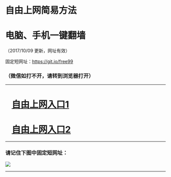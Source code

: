 ﻿# 自由上网简易方法

# 电脑、手机一键翻墙

（2017/10/09 更新，网址有效）

固定短网址：https://git.io/free99

### （微信如打不开，请转到浏览器打开）


***





# &nbsp;&nbsp; <a href="http://ft1071426414.fwq-tz-1001.info/fwqtz01.html?t=10090013273 " target="_blank">自由上网入口1</a>
# &nbsp;&nbsp; <a href="http://ft227628928.fwq-tz-1002.info/fwqtz02.html?t=100900124126 " target="_blank">自由上网入口2</a>
***

### 请记住下图中固定短网址：

<img src="https://s3-us-west-2.amazonaws.com/fwq-1001/yjfq-20170905okok.png" /> 


***

